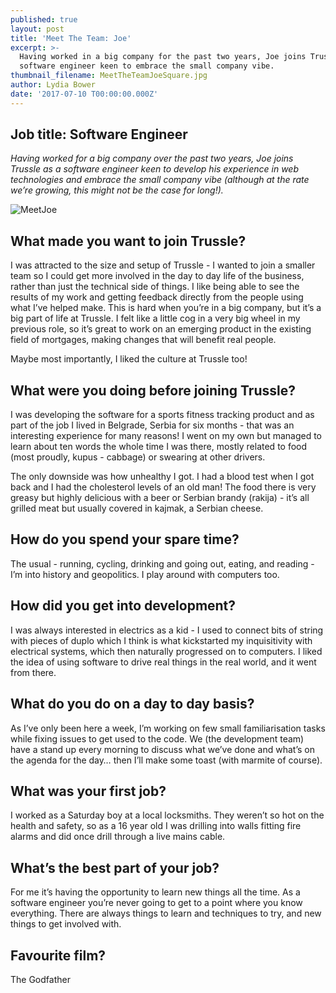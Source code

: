 ```yaml
---
published: true
layout: post
title: 'Meet The Team: Joe'
excerpt: >-
  Having worked in a big company for the past two years, Joe joins Trussle as a
  software engineer keen to embrace the small company vibe.  
thumbnail_filename: MeetTheTeamJoeSquare.jpg
author: Lydia Bower
date: '2017-07-10 T00:00:00.000Z'
---
```

## Job title: Software Engineer

_Having worked for a big company over the past two years, Joe joins Trussle as a software engineer keen to develop his experience in web technologies and  embrace the small company vibe (although at the rate we’re growing, this might not be the case for long!)._

![MeetJoe]({{site.baseurl}}/images/post_images/MeetTheTeamJoe.jpg)

## What made you want to join Trussle?
I was attracted to the size and setup of Trussle - I wanted to join a smaller team so I could get more involved in the day to day life of the business, rather than just the technical side of things. I like being able to see the results of my work and getting feedback directly from the people using what I’ve helped make. This is hard when you’re in a big company, but it’s a big part of life at Trussle. I felt like a little cog in a very big wheel in my previous role, so it’s great to work on an emerging product in the existing field of mortgages, making changes that will benefit real people. 

Maybe most importantly, I liked the culture at Trussle too!

## What were you doing before joining Trussle?
I was developing the software for a sports fitness tracking product and as part of the job I lived in Belgrade, Serbia for six months - that was an interesting experience for many reasons! I went on my own but managed to learn about ten words the whole time I was there, mostly related to food (most proudly, kupus - cabbage) or swearing at other drivers.

The only downside was how unhealthy I got. I had a blood test when I got back and I had the cholesterol levels of an old man! The food there is very greasy but highly delicious with a beer or Serbian brandy (rakija) - it’s all grilled meat but usually covered in kajmak, a Serbian cheese.  

## How do you spend your spare time?
The usual - running, cycling, drinking and going out, eating, and reading - I’m into history and geopolitics. I play around with computers too.

## How did you get into development?
I was always interested in electrics as a kid - I used to connect bits of string with pieces of duplo which I think is what kickstarted my inquisitivity with electrical systems, which then naturally progressed on to computers. I liked the idea of using software to drive real things in the real world, and it went from there.  

## What do you do on a day to day basis?
As I’ve only been here a week, I’m working on few small familiarisation tasks while fixing issues to get used to the code. We (the development team) have a stand up every morning to discuss what we’ve done and what’s on the agenda for the day… then I’ll make some toast (with marmite of course).  

## What was your first job?
I worked as a Saturday boy at a local locksmiths. They weren’t so hot on the health and safety, so as a 16 year old I was drilling into walls fitting fire alarms and did once drill through a live mains cable.

## What’s the best part of your job?
For me it’s having the opportunity to learn new things all the time. As a software engineer you’re never going to get to a point where you know everything. There are always things to learn and techniques to try, and new things to get involved with. 

## Favourite film?
The Godfather
